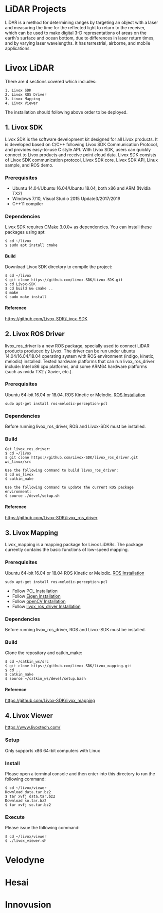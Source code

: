 # LiDAR Projects
LiDAR is a method for determining ranges by targeting an object with a laser and measuring the time for the reflected light to return to the receiver, which can be used to make digital 3-D representations of areas on the earth's surface and ocean bottom, due to differences in laser return times, and by varying laser wavelengths. It has terrestrial, airborne, and mobile applications.


# Livox LiDAR
There are 4 sections covered which includes:
```
1. Livox SDK
2. Livox ROS Driver
3. Livox Mapping
4. Livox Viewer
```
The installation should following above order to be deployed.

## 1. Livox SDK
Livox SDK is the software development kit designed for all Livox products. It is developed based on C/C++ following Livox SDK Communication Protocol, and provides easy-to-use C style API. With Livox SDK, users can quickly connect to Livox products and receive point cloud data. Livox SDK consists of Livox SDK communication protocol, Livox SDK core, Livox SDK API, Linux sample, and ROS demo. 

### Prerequisites
* Ubuntu 14.04/Ubuntu 16.04/Ubuntu 18.04, both x86 and ARM (Nvidia TX2)
* Windows 7/10, Visual Studio 2015 Update3/2017/2019
* C++11 compiler

### Dependencies
Livox SDK requires [CMake 3.0.0+](https://cmake.org/) as dependencies. You can install these packages using apt:
```
$ cd ~/livox
$ sudo apt install cmake
```

#### Build
Download Livox SDK directory to compile the project:
```
$ cd ~/livox
$ git clone https://github.com/Livox-SDK/Livox-SDK.git
$ cd Livox-SDK
$ cd build && cmake ..
$ make
$ sudo make install
```

#### Reference
https://github.com/Livox-SDK/Livox-SDK

## 2. Livox ROS Driver
livox_ros_driver is a new ROS package, specially used to connect LiDAR products produced by Livox. The driver can be run under ubuntu 14.04/16.04/18.04 operating system with ROS environment (indigo, kinetic, melodic) installed. Tested hardware platforms that can run livox_ros_driver include: Intel x86 cpu platforms, and some ARM64 hardware platforms (such as nvida TX2 / Xavier, etc.).

### Prerequisites
Ubuntu 64-bit 16.04 or 18.04.
ROS Kinetic or Melodic. 
[ROS Installation](http://wiki.ros.org/ROS/Installation)
```
sudo apt-get install ros-melodic-perception-pcl
```

### Dependencies
Before running livox_ros_driver, ROS and Livox-SDK must be installed.

### Build 
```
Get livox_ros_driver:
$ cd ~/livox
$ git clone https://github.com/Livox-SDK/livox_ros_driver.git ws_livox/src

Use the following command to build livox_ros_driver:
$ cd ws_livox
$ catkin_make

Use the following command to update the current ROS package environment:
$ source ./devel/setup.sh
```

#### Reference
https://github.com/Livox-SDK/livox_ros_driver

## 3. Livox Mapping
Livox_mapping is a mapping package for Livox LiDARs. The package currently contains the basic functions of low-speed mapping.

### Prerequisites
Ubuntu 64-bit 16.04 or 18.04
ROS Kinetic or Melodic. [ROS Installation](http://wiki.ros.org/ROS/Installation)
```
sudo apt-get install ros-melodic-perception-pcl
```
- Follow [PCL Installation](https://pointclouds.org/downloads/#linux)
- Follow [Eigen Installation](http://eigen.tuxfamily.org/index.php?title=Main_Page)
- Follow [openCV Installation](https://opencv.org/releases/)
- Follow [livox_ros_driver Installation](https://github.com/Livox-SDK/livox_ros_driver)

### Dependencies
Before running livox_ros_driver, ROS and Livox-SDK must be installed.

### Build
Clone the repository and catkin_make:
```
$ cd ~/catkin_ws/src
$ git clone https://github.com/Livox-SDK/livox_mapping.git
$ cd ..
$ catkin_make
$ source ~/catkin_ws/devel/setup.bash
```

#### Reference
https://github.com/Livox-SDK/livox_mapping

## 4. Livox Viewer
https://www.livoxtech.com/

### Setup
Only supports x86 64-bit computers with Linux

### Install
Please open a terminal console and then enter into this directory to run the following command:
```
$ cd ~/livox/viewer
Download data.tar.bz2
$ tar xvfj data.tar.bz2
Download so.tar.bz2
$ tar xvfj so.tar.bz2
```

### Execute
Please issue the following command:
```
$ cd ~/livox/viewer
$ ./livox_viewer.sh
```


# Velodyne


# Hesai


# Innovusion


